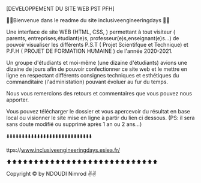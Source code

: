 [DEVELOPPEMENT DU SITE WEB PST PFH]

🏫🏫Bienvenue dans le readme du site inclusiveengineeringdays 🏫🏫

Une interface de site WEB (HTML, CSS, ) permettant à tout visiteur ( parents, entreprises,étudiant(e)s, professeur(e)s,enseignant(e)s...) de pouvoir visualiser les différents P.S.T ( Projet Scientifque et Technique) et P.F.H ( PROJET DE FORMATION HUMAINE ) de l'année 2020-2021.

Un groupe d'étudiants et moi-même (une dizaine d'étudiants) avions une dizaine de jours afin de pouvoir confectionner ce site web et le mettre en ligne en respectant différents consignes techniques et esthétiques du commanditaire (l'administation) pouvant évoluer au fur du temps.

Nous vous remercions des retours et commentaires que vous pouvez nous apporter.

Vous pouvez télécharger le dossier et vous apercevoir du résultat en base local ou visionner le site mise en ligne à partir du lien ci dessous.
(PS: il sera sans doute modifié ou supprimé après 1 an ou 2 ans...)

⬇️⬇️⬇️⬇️⬇️⬇️⬇️⬇️⬇️⬇️⬇️⬇️⬇️⬇️⬇️⬇️⬇️⬇️⬇️⬇️⬇️⬇️⬇️⬇️⬇️⬇️⬇️⬇️

ttps://www.inclusiveengineeringdays.esiea.fr/

⬆️⬆️⬆️⬆️⬆️⬆️⬆️⬆️⬆️⬆️⬆️⬆️⬆️⬆️⬆️⬆️⬆️⬆️⬆️⬆️⬆️⬆️⬆️⬆️⬆️⬆️⬆️⬆️

Copyright © by NDOUDI Nimrod ✌️✌️
